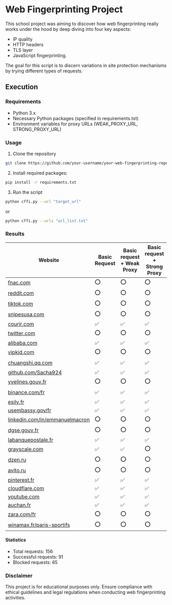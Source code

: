 # Web Fingerprinting Project

This school project was aiming to discover how web fingerprinting really works under the hood by deep diving into four key aspects:

- IP quality
- HTTP headers
- TLS layer
- JavaScript fingerprinting.

The goal for this script is to discern variations in site protection mechanisms by trying different types of requests.

## Execution

### Requirements

- Python 3.x
- Necessary Python packages (specified in requirements.txt)
- Environment variables for proxy URLs (WEAK_PROXY_URL, STRONG_PROXY_URL)

### Usage

1. Clone the repository

```bash
git clone https://github.com/your-username/your-web-fingerprinting-repo.git
```

2. Install required packages:

```bash
pip install -r requirements.txt
```

3. Run the script

```bash
python cffi.py --url "target_url"
```

or

```bash
python cffi.py --urls "url_list.txt"
```

### Results

| Website                                                                                                          | Basic Request      | Basic request + Weak Proxy | Basic request + Strong Proxy | CFFI               | CFFI + Weak Proxy  | CFFI + Strong Proxy |
| ---------------------------------------------------------------------------------------------------------------- | ------------------ | -------------------------- | ---------------------------- | ------------------ | ------------------ | ------------------- |
| [fnac.com](https://www.fnac.com/...)                                                                             | :o:                | :o:                        | :o:                          | :o:                | :o:                | :o:                 |
| [reddit.com](https://www.reddit.com)                                                                             | :o:                | :o:                        | :o:                          | :o:                | :o:                | :o:                 |
| [tiktok.com](https://www.tiktok.com)                                                                             | :o:                | :o:                        | :o:                          | :white_check_mark: | :white_check_mark: | :white_check_mark:  |
| [snipesusa.com](https://www.snipesusa.com)                                                                       | :o:                | :o:                        | :o:                          | :o:                | :o:                | :white_check_mark:  |
| [courir.com](https://www.courir.com)                                                                             | :white_check_mark: | :white_check_mark:         | :white_check_mark:           | :white_check_mark: | :white_check_mark: | :white_check_mark:  |
| [twitter.com](https://twitter.com/Haroon_HMM/status/:white_check_mark:746598:white_check_mark::o:5246736633)     | :o:                | :o:                        | :o:                          | :o:                | :o:                | :o:                 |
| [alibaba.com](https://www.alibaba.com/)                                                                          | :white_check_mark: | :white_check_mark:         | :white_check_mark:           | :white_check_mark: | :white_check_mark: | :white_check_mark:  |
| [vipkid.com](https://www.vipkid.com/zh-cn)                                                                       | :o:                | :o:                        | :o:                          | :o:                | :o:                | :o:                 |
| [chuangshi.qq.com](http://chuangshi.qq.com/)                                                                     | :white_check_mark: | :white_check_mark:         | :white_check_mark:           | :o:                | :o:                | :o:                 |
| [github.com/Sacha924](https://github.com/Sacha924)                                                               | :white_check_mark: | :white_check_mark:         | :white_check_mark:           | :white_check_mark: | :white_check_mark: | :white_check_mark:  |
| [yvelines.gouv.fr](https://www.yvelines.gouv.fr/)                                                                | :o:                | :o:                        | :o:                          | :white_check_mark: | :white_check_mark: | :white_check_mark:  |
| [binance.com/fr](https://www.binance.com/fr)                                                                     | :white_check_mark: | :white_check_mark:         | :white_check_mark:           | :white_check_mark: | :white_check_mark: | :o:                 |
| [esilv.fr](https://www.esilv.fr/)                                                                                | :white_check_mark: | :white_check_mark:         | :white_check_mark:           | :white_check_mark: | :white_check_mark: | :white_check_mark:  |
| [usembassy.gov/fr](https://fr.usembassy.gov/fr/)                                                                 | :white_check_mark: | :white_check_mark:         | :white_check_mark:           | :white_check_mark: | :white_check_mark: | :white_check_mark:  |
| [linkedin.com/in/emmanuelmacron](https://www.linkedin.com/in/emmanuelmacron/)                                    | :o:                | :o:                        | :o:                          | :white_check_mark: | :white_check_mark: | :white_check_mark:  |
| [dgse.gouv.fr](https://www.dgse.gouv.fr/fr)                                                                      | :o:                | :o:                        | :o:                          | :o:                | :white_check_mark: | :white_check_mark:  |
| [labanquepostale.fr](https://www.labanquepostale.fr/)                                                            | :white_check_mark: | :white_check_mark:         | :white_check_mark:           | :white_check_mark: | :white_check_mark: | :white_check_mark:  |
| [grayscale.com](https://www.grayscale.com/)                                                                      | :white_check_mark: | :white_check_mark:         | :o:                          | :white_check_mark: | :white_check_mark: | :white_check_mark:  |
| [dzen.ru](https://dzen.ru/)                                                                                      | :o:                | :o:                        | :o:                          | :o:                | :o:                | :o:                 |
| [avito.ru](https://www.avito.ru/)                                                                                | :o:                | :o:                        | :o:                          | :white_check_mark: | :white_check_mark: | :white_check_mark:  |
| [pinterest.fr](https://www.pinterest.fr/ideas/cuisine-et-boissons/93:white_check_mark:387:o:85757/)              | :white_check_mark: | :white_check_mark:         | :white_check_mark:           | :white_check_mark: | :white_check_mark: | :white_check_mark:  |
| [cloudflare.com](https://www.cloudflare.com/)                                                                    | :white_check_mark: | :white_check_mark:         | :white_check_mark:           | :white_check_mark: | :white_check_mark: | :white_check_mark:  |
| [youtube.com](https://www.youtube.com/watch?v=uUah6_-SKR8)                                                       | :white_check_mark: | :white_check_mark:         | :white_check_mark:           | :white_check_mark: | :white_check_mark: | :white_check_mark:  |
| [auchan.fr](https://www.auchan.fr/recherche?text=riz&page=2)                                                     | :white_check_mark: | :white_check_mark:         | :white_check_mark:           | :white_check_mark: | :white_check_mark: | :white_check_mark:  |
| [zara.com/fr](https://www.zara.com/fr/fr/homme-pantalons-l838.html?v:white_check_mark:=235:white_check_mark:278) | :o:                | :o:                        | :o:                          | :o:                | :o:                | :o:                 |
| [winamax.fr/paris-sportifs](https://www.winamax.fr/paris-sportifs)                                               | :o:                | :o:                        | :o:                          | :white_check_mark: | :white_check_mark: | :white_check_mark:  |

#### Statistics

- Total requests: 156
- Successful requests: 91
- Blocked requests: 65

### Disclaimer

This project is for educational purposes only. Ensure compliance with ethical guidelines and legal regulations when conducting web fingerprinting activities.
